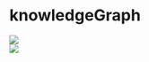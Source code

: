 # knowledgeGraph  
![](https://files-cdn.cnblogs.com/files/jiangqiuju/neo4j_2.gif)  
![](https://files-cdn.cnblogs.com/files/jiangqiuju/neo4j.gif)
